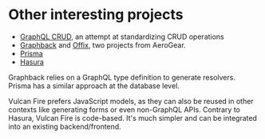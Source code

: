 # Other interesting projects

- [GraphQL CRUD](https://graphqlcrud.org/), an attempt at standardizing CRUD operations
- [Graphback](https://graphback.dev/) and [Offix](https://offix.dev/), two projects from AeroGear. 
- [Prisma](https://www.prisma.io/)
- [Hasura](https://hasura.io/)

Graphback relies on a GraphQL type definition to generate resolvers. Prisma has a similar approach at the database level.

Vulcan Fire prefers JavaScript models, as they can also be reused in other contexts like generating forms or even non-GraphQL APIs.
Contrary to Hasura, Vulcan Fire is code-based. It's much simpler and can be integrated into an existing backend/frontend.

